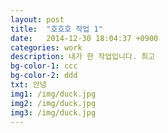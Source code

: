 ```yaml
---
layout: post
title:  "호호호 작업 1"
date:   2014-12-30 18:04:37 +0900
categories: work
description: 내가 한 작업입니다. 최고
bg-color-1:	ccc
bg-color-2: ddd
txt: 안녕
img1: /img/duck.jpg
img2: /img/duck.jpg
img3: /img/duck.jpg
---
```



